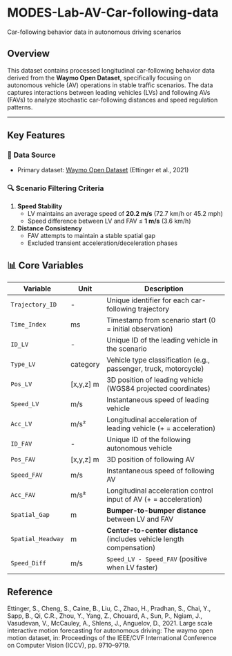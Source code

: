 # MODES-Lab-AV-Car-following-data
Car-following behavior data in autonomous driving scenarios

## Overview
This dataset contains processed longitudinal car-following behavior data derived from the ​**Waymo Open Dataset**, specifically focusing on autonomous vehicle (AV) operations in stable traffic scenarios. The data captures interactions between leading vehicles (LVs) and following AVs (FAVs) to analyze stochastic car-following distances and speed regulation patterns.

---

## Key Features
### 🚗 ​**Data Source**
- Primary dataset: [Waymo Open Dataset](https://waymo.com/open) (Ettinger et al., 2021)

### 🔍 ​**Scenario Filtering Criteria**
1. ​**Speed Stability**  
   - LV maintains an average speed of ​**20.2 m/s** (72.7 km/h or 45.2 mph)
   - Speed difference between LV and FAV ≤ ​**1 m/s** (3.6 km/h)
2. ​**Distance Consistency**  
   - FAV attempts to maintain a stable spatial gap
   - Excluded transient acceleration/deceleration phases

## 📊 Core Variables
| Variable             | Unit      | Description                                                                 |
|----------------------|-----------|-----------------------------------------------------------------------------|
| `Trajectory_ID`      | -         | Unique identifier for each car-following trajectory                        |
| `Time_Index`         | ms        | Timestamp from scenario start (0 = initial observation)                    |
| `ID_LV`              | -         | Unique ID of the leading vehicle in the scenario                           |
| `Type_LV`            | category  | Vehicle type classification (e.g., passenger, truck, motorcycle)           |
| `Pos_LV`             | [x,y,z] m | 3D position of leading vehicle (WGS84 projected coordinates)               |
| `Speed_LV`           | m/s       | Instantaneous speed of leading vehicle                                     |
| `Acc_LV`             | m/s²      | Longitudinal acceleration of leading vehicle (+ = acceleration)            |
| `ID_FAV`             | -         | Unique ID of the following autonomous vehicle                              |
| `Pos_FAV`            | [x,y,z] m | 3D position of following AV                                                 |
| `Speed_FAV`          | m/s       | Instantaneous speed of following AV                                        |
| `Acc_FAV`            | m/s²      | Longitudinal acceleration control input of AV (+ = acceleration)           |
| `Spatial_Gap`        | m         | ​**Bumper-to-bumper distance** between LV and FAV                            |
| `Spatial_Headway`    | m         | ​**Center-to-center distance** (includes vehicle length compensation)       |
| `Speed_Diff`         | m/s       | `Speed_LV - Speed_FAV` (positive when LV faster)  

## Reference
Ettinger, S., Cheng, S., Caine, B., Liu, C., Zhao, H., Pradhan, S., Chai, Y., Sapp, B., Qi, C.R., Zhou, Y., Yang, Z., Chouard, A., Sun, P., Ngiam, J.,
Vasudevan, V., McCauley, A., Shlens, J., Anguelov, D., 2021. Large scale interactive motion forecasting for autonomous driving: The waymo
open motion dataset, in: Proceedings of the IEEE/CVF International Conference on Computer Vision (ICCV), pp. 9710–9719.
